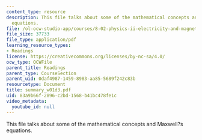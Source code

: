 ```yaml
---
content_type: resource
description: This file talks about some of the mathematical concepts and Maxwell?s
  equations.
file: /ol-ocw-studio-app/courses/8-02-physics-ii-electricity-and-magnetism-spring-2007/83a9b66f2896c2bd1568b41bc478fe1c_summary_w01d3.pdf
file_size: 37733
file_type: application/pdf
learning_resource_types:
- Readings
license: https://creativecommons.org/licenses/by-nc-sa/4.0/
ocw_type: OCWFile
parent_title: Readings
parent_type: CourseSection
parent_uid: 0daf4987-1459-8983-aa85-5689f242c83b
resourcetype: Document
title: summary_w01d3.pdf
uid: 83a9b66f-2896-c2bd-1568-b41bc478fe1c
video_metadata:
  youtube_id: null
---
```

This file talks about some of the mathematical concepts and Maxwell?s equations.